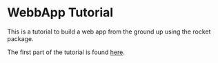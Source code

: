 # WebbApp Tutorial

This is a tutorial to build a web app from the ground up using the rocket package.

The first part of the tutorial is found [here](https://betterprogramming.pub/how-to-write-a-web-app-in-rust-part-1-3047156660a7).
